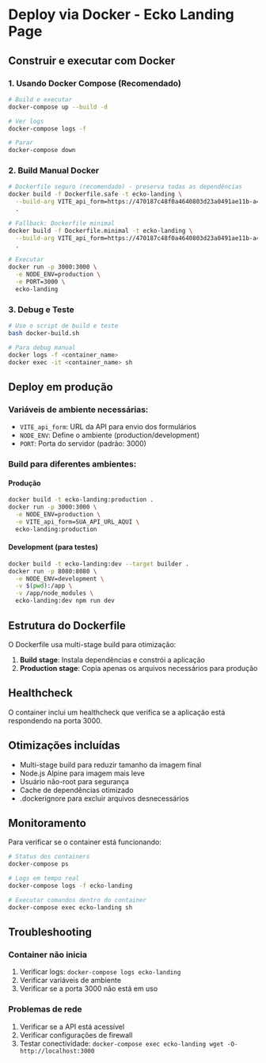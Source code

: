 # Deploy via Docker - Ecko Landing Page

## Construir e executar com Docker

### 1. Usando Docker Compose (Recomendado)

```bash
# Build e executar
docker-compose up --build -d

# Ver logs
docker-compose logs -f

# Parar
docker-compose down
```

### 2. Build Manual Docker

```bash
# Dockerfile seguro (recomendado) - preserva todas as dependências
docker build -f Dockerfile.safe -t ecko-landing \
  --build-arg VITE_api_form=https://470187c48f0a4640803d23a0491ae11b-a421d35e00a9431bb90c3d034.fly.dev/api/leads \
  .

# Fallback: Dockerfile minimal
docker build -f Dockerfile.minimal -t ecko-landing \
  --build-arg VITE_api_form=https://470187c48f0a4640803d23a0491ae11b-a421d35e00a9431bb90c3d034.fly.dev/api/leads \
  .

# Executar
docker run -p 3000:3000 \
  -e NODE_ENV=production \
  -e PORT=3000 \
  ecko-landing
```

### 3. Debug e Teste

```bash
# Use o script de build e teste
bash docker-build.sh

# Para debug manual
docker logs -f <container_name>
docker exec -it <container_name> sh
```

## Deploy em produção

### Variáveis de ambiente necessárias:

- `VITE_api_form`: URL da API para envio dos formulários
- `NODE_ENV`: Define o ambiente (production/development)
- `PORT`: Porta do servidor (padrão: 3000)

### Build para diferentes ambientes:

#### Produção

```bash
docker build -t ecko-landing:production .
docker run -p 3000:3000 \
  -e NODE_ENV=production \
  -e VITE_api_form=SUA_API_URL_AQUI \
  ecko-landing:production
```

#### Development (para testes)

```bash
docker build -t ecko-landing:dev --target builder .
docker run -p 8080:8080 \
  -e NODE_ENV=development \
  -v $(pwd):/app \
  -v /app/node_modules \
  ecko-landing:dev npm run dev
```

## Estrutura do Dockerfile

O Dockerfile usa multi-stage build para otimização:

1. **Build stage**: Instala dependências e constrói a aplicação
2. **Production stage**: Copia apenas os arquivos necessários para produção

## Healthcheck

O container inclui um healthcheck que verifica se a aplicação está respondendo na porta 3000.

## Otimizações incluídas

- Multi-stage build para reduzir tamanho da imagem final
- Node.js Alpine para imagem mais leve
- Usuário não-root para segurança
- Cache de dependências otimizado
- .dockerignore para excluir arquivos desnecessários

## Monitoramento

Para verificar se o container está funcionando:

```bash
# Status dos containers
docker-compose ps

# Logs em tempo real
docker-compose logs -f ecko-landing

# Executar comandos dentro do container
docker-compose exec ecko-landing sh
```

## Troubleshooting

### Container não inicia

1. Verificar logs: `docker-compose logs ecko-landing`
2. Verificar variáveis de ambiente
3. Verificar se a porta 3000 não está em uso

### Problemas de rede

1. Verificar se a API está acessível
2. Verificar configurações de firewall
3. Testar conectividade: `docker-compose exec ecko-landing wget -O- http://localhost:3000`
